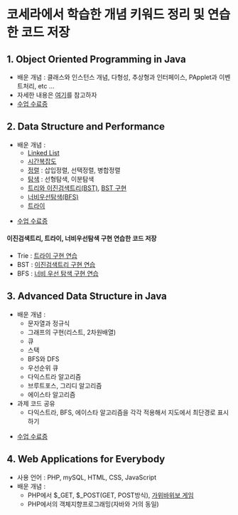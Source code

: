 # 코세라에서 학습한 개념 키워드 정리 및 연습한 코드 저장  
## 1. Object Oriented Programming in Java   
* 배운 개념 : 클래스와 인스턴스 개념, 다형성, 추상형과 인터페이스, PApplet과 이벤트처리, etc ...   
* 자세한 내용은 [여기](https://junu0516.tistory.com/category/Java/%EA%B0%9D%EC%B2%B4%EC%A7%80%ED%96%A5%ED%94%84%EB%A1%9C%EA%B7%B8%EB%9E%98%EB%B0%8D)를 참고하자   
* [수업 수료증](https://www.coursera.org/account/accomplishments/specialization/certificate/JJ4NGXGYQFH3)   

## 2. Data Structure and Performance   
- 배운 개념 :   
    - [Linked List](https://junu0516.tistory.com/21?category=919148)   
    - [시간복잡도](https://junu0516.tistory.com/17?category=919148)   
    - [정렬](https://junu0516.tistory.com/10?category=919148) : 삽입정렬, 선택정렬, 병합정렬   
    - [탐색](https://junu0516.tistory.com/9?category=919148) : 선형탐색, 이분탐색   
    - [트리와 이진검색트리(BST)](https://junu0516.tistory.com/22?category=919148), [BST 구현](https://junu0516.tistory.com/23?category=919148)   
    - [너비우선탐색(BFS)](https://junu0516.tistory.com/26?category=919148)   
    - [트라이](https://junu0516.tistory.com/28?category=919148)
    
* [수업 수료증](https://coursera.org/share/ad6db25ad39883107bf03b78263a8629)   

#### 이진검색트리, 트라이, 너비우선탐색 구현 연습한 코드 저장   
* Trie : [트라이 구현 연습](https://github.com/junu0516/Data_Structure/tree/main/Trie)  
* BST : [이진검색트리 구현 연습](https://github.com/junu0516/-Coursera-Data_Structure/tree/main/BinarySearchTree)
* BFS : [너비 우선 탐색 구현 연습](https://github.com/junu0516/-Coursera-Data_Structure/blob/main/BreadthFirstSearch/Structure.java)
   
## 3. Advanced Data Structure in Java
- 배운 개념 : 
    - 문자열과 정규식    
    - 그래프의 구현(리스트, 2차원배열)    
    - 큐    
    - 스택    
    - BFS와 DFS    
    - 우선순위 큐    
    - 다익스트라 알고리즘    
    - 브루트포스, 그리디 알고리즘    
    - 에이스타 알고리즘    
- 과제 코드 공유   
    - 다익스트라, BFS, 에이스타 알고리즘을 각각 적용해서 지도에서 최단경로 표시하기
* [수업 수료증](https://www.coursera.org/account/accomplishments/certificate/CQG3PU6753NC)   

## 4. Web Applications for Everybody   
- 사용 언어 : PHP, mySQL, HTML, CSS, JavaScript  
- 배운 개념 :   
    - PHP에서 $_GET, $_POST(GET, POST방식), [가위바위보 게임](https://github.com/junu0516/Coursera_Record/tree/main/RPS) 
    - PHP에서의 객체지향프로그래밍(자바와 거의 동일)   
   


